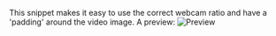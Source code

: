 This snippet makes it easy to use the correct webcam ratio and have a 'padding' around the video image.
A preview:
![Preview](https://user-images.githubusercontent.com/36117924/55989061-b5be0800-5ca5-11e9-9a5c-cd6f526dcd0c.png)
